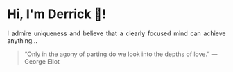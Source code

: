 # Hi, I'm Derrick 👋!
<p align="justify">I admire uniqueness and believe that a clearly focused mind can achieve anything...</p> 
<!-- #quote-start -->
<blockquote>&ldquo;Only in the agony of parting do we look into the depths of love.&rdquo; &mdash; <footer>George Eliot</footer></blockquote>
<!-- #quote-end -->
